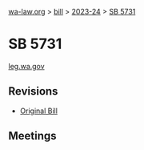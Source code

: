 [wa-law.org](/) > [bill](/bill/) > [2023-24](/bill/2023-24/) > [SB 5731](/bill/2023-24/sb/5731/)

# SB 5731
[leg.wa.gov](https://app.leg.wa.gov/billsummary?BillNumber=5731&Year=2023&Initiative=false)

## Revisions
* [Original Bill](1/)

## Meetings